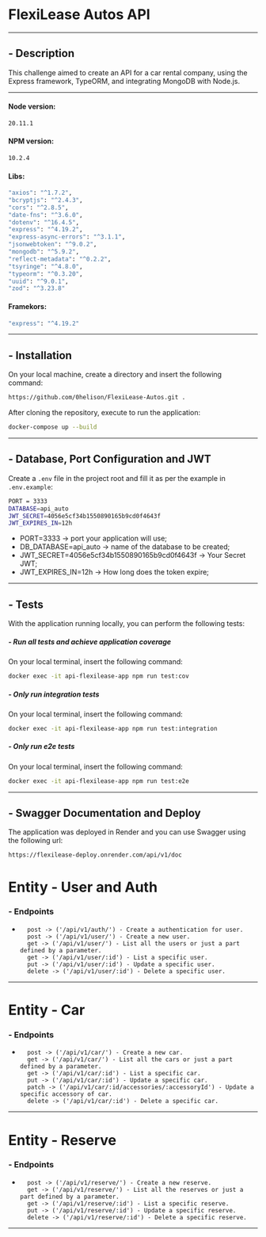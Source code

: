 # FlexiLease Autos API

---

## - Description

This challenge aimed to create an API for a car rental company, using the Express framework, TypeORM, and integrating MongoDB with Node.js.

---

#### Node version:
```bash
20.11.1
```

#### NPM version:
```bash
10.2.4
```

#### Libs:
```bash
"axios": "^1.7.2",
"bcryptjs": "^2.4.3",
"cors": "^2.8.5",
"date-fns": "^3.6.0",
"dotenv": "^16.4.5",
"express": "^4.19.2",
"express-async-errors": "^3.1.1",
"jsonwebtoken": "^9.0.2",
"mongodb": "^5.9.2",
"reflect-metadata": "^0.2.2",
"tsyringe": "^4.8.0",
"typeorm": "^0.3.20",
"uuid": "^9.0.1",
"zod": "^3.23.8"
```

#### Framekors:
```bash
"express": "^4.19.2"
```

---

## - Installation
On your local machine, create a directory and insert the following command:
```bash
https://github.com/0helison/FlexiLease-Autos.git .
```
After cloning the repository, execute to run the application:
```bash
docker-compose up --build
```
---

## - Database, Port Configuration and JWT
Create a `.env` file in the project root and fill it as per the example in `.env.example`:
```bash
PORT = 3333
DATABASE=api_auto
JWT_SECRET=4056e5cf34b1550890165b9cd0f4643f
JWT_EXPIRES_IN=12h
```
- PORT=3333 → port your application will use;
- DB_DATABASE=api_auto → name of the database to be created;
- JWT_SECRET=4056e5cf34b1550890165b9cd0f4643f →  Your Secret JWT;
- JWT_EXPIRES_IN=12h → How long does the token expire;
---

## - Tests
With the application running locally, you can perform the following tests:
##### - Run all tests and achieve application coverage
On your local terminal, insert the following command:
```bash
docker exec -it api-flexilease-app npm run test:cov
```

##### - Only run integration tests
On your local terminal, insert the following command:
```bash
docker exec -it api-flexilease-app npm run test:integration
```

##### - Only run e2e tests
On your local terminal, insert the following command:
```bash
docker exec -it api-flexilease-app npm run test:e2e
```
---

## - Swagger Documentation and Deploy

The application was deployed in Render and you can use Swagger using the following url:
```bash
https://flexilease-deploy.onrender.com/api/v1/doc
```

# Entity - User and Auth

###  - Endpoints
-
  ```
    post -> ('/api/v1/auth/') - Create a authentication for user.
    post -> ('/api/v1/user/') - Create a new user.
    get -> ('/api/v1/user/') - List all the users or just a part defined by a parameter.
    get -> ('/api/v1/user/:id') - List a specific user.
    put -> ('/api/v1/user/:id') - Update a specific user.
    delete -> ('/api/v1/user/:id') - Delete a specific user.
  ```
---
# Entity - Car

###  - Endpoints
-
  ```
    post -> ('/api/v1/car/') - Create a new car.
    get -> ('/api/v1/car/') - List all the cars or just a part defined by a parameter.
    get -> ('/api/v1/car/:id') - List a specific car.
    put -> ('/api/v1/car/:id') - Update a specific car.
    patch -> ('/api/v1/car/:id/accessories/:accessoryId') - Update a specific accessory of car.
    delete -> ('/api/v1/car/:id') - Delete a specific car.
  ```
 ---
# Entity - Reserve

###  - Endpoints
-
  ```
    post -> ('/api/v1/reserve/') - Create a new reserve.
    get -> ('/api/v1/reserve/') - List all the reserves or just a part defined by a parameter.
    get -> ('/api/v1/reserve/:id') - List a specific reserve.
    put -> ('/api/v1/reserve/:id') - Update a specific reserve.
    delete -> ('/api/v1/reserve/:id') - Delete a specific reserve.
  ```
---
